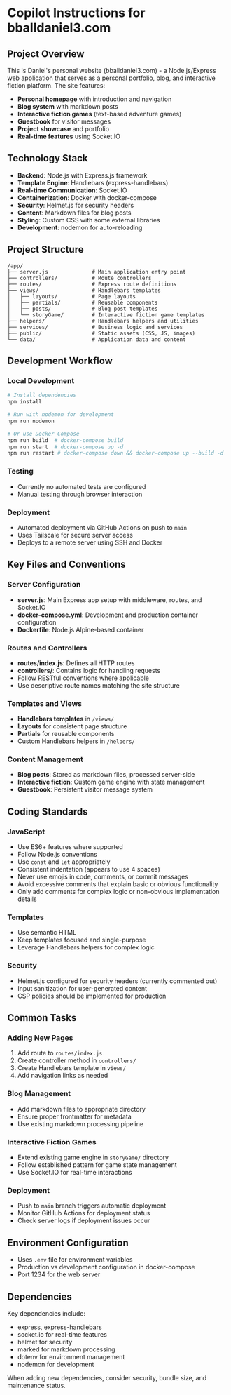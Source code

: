 # Copilot Instructions for bballdaniel3.com

## Project Overview

This is Daniel's personal website (bballdaniel3.com) - a Node.js/Express web application that serves as a personal portfolio, blog, and interactive fiction platform. The site features:

- **Personal homepage** with introduction and navigation
- **Blog system** with markdown posts
- **Interactive fiction games** (text-based adventure games)
- **Guestbook** for visitor messages
- **Project showcase** and portfolio
- **Real-time features** using Socket.IO

## Technology Stack

- **Backend**: Node.js with Express.js framework
- **Template Engine**: Handlebars (express-handlebars)
- **Real-time Communication**: Socket.IO
- **Containerization**: Docker with docker-compose
- **Security**: Helmet.js for security headers
- **Content**: Markdown files for blog posts
- **Styling**: Custom CSS with some external libraries
- **Development**: nodemon for auto-reloading

## Project Structure

```
/app/
├── server.js              # Main application entry point
├── controllers/           # Route controllers
├── routes/                # Express route definitions
├── views/                 # Handlebars templates
│   ├── layouts/           # Page layouts
│   ├── partials/          # Reusable components
│   ├── posts/             # Blog post templates
│   └── storyGame/         # Interactive fiction game templates
├── helpers/               # Handlebars helpers and utilities
├── services/              # Business logic and services
├── public/                # Static assets (CSS, JS, images)
└── data/                  # Application data and content
```

## Development Workflow

### Local Development
```bash
# Install dependencies
npm install

# Run with nodemon for development
npm run nodemon

# Or use Docker Compose
npm run build  # docker-compose build
npm run start  # docker-compose up -d
npm run restart # docker-compose down && docker-compose up --build -d
```

### Testing
- Currently no automated tests are configured
- Manual testing through browser interaction

### Deployment
- Automated deployment via GitHub Actions on push to `main`
- Uses Tailscale for secure server access
- Deploys to a remote server using SSH and Docker

## Key Files and Conventions

### Server Configuration
- **server.js**: Main Express app setup with middleware, routes, and Socket.IO
- **docker-compose.yml**: Development and production container configuration
- **Dockerfile**: Node.js Alpine-based container

### Routes and Controllers
- **routes/index.js**: Defines all HTTP routes
- **controllers/**: Contains logic for handling requests
- Follow RESTful conventions where applicable
- Use descriptive route names matching the site structure

### Templates and Views
- **Handlebars templates** in `/views/`
- **Layouts** for consistent page structure
- **Partials** for reusable components
- Custom Handlebars helpers in `/helpers/`

### Content Management
- **Blog posts**: Stored as markdown files, processed server-side
- **Interactive fiction**: Custom game engine with state management
- **Guestbook**: Persistent visitor message system

## Coding Standards

### JavaScript
- Use ES6+ features where supported
- Follow Node.js conventions
- Use `const` and `let` appropriately
- Consistent indentation (appears to use 4 spaces)
- Never use emojis in code, comments, or commit messages
- Avoid excessive comments that explain basic or obvious functionality
- Only add comments for complex logic or non-obvious implementation details

### Templates
- Use semantic HTML
- Keep templates focused and single-purpose
- Leverage Handlebars helpers for complex logic

### Security
- Helmet.js configured for security headers (currently commented out)
- Input sanitization for user-generated content
- CSP policies should be implemented for production

## Common Tasks

### Adding New Pages
1. Add route to `routes/index.js`
2. Create controller method in `controllers/`
3. Create Handlebars template in `views/`
4. Add navigation links as needed

### Blog Management
- Add markdown files to appropriate directory
- Ensure proper frontmatter for metadata
- Use existing markdown processing pipeline

### Interactive Fiction Games
- Extend existing game engine in `storyGame/` directory
- Follow established pattern for game state management
- Use Socket.IO for real-time interactions

### Deployment
- Push to `main` branch triggers automatic deployment
- Monitor GitHub Actions for deployment status
- Check server logs if deployment issues occur

## Environment Configuration

- Uses `.env` file for environment variables
- Production vs development configuration in docker-compose
- Port 1234 for the web server

## Dependencies

Key dependencies include:
- express, express-handlebars
- socket.io for real-time features
- helmet for security
- marked for markdown processing
- dotenv for environment management
- nodemon for development

When adding new dependencies, consider security, bundle size, and maintenance status.
